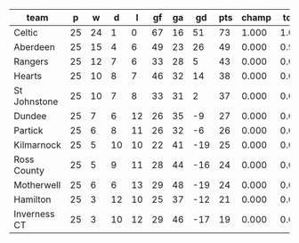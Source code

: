 |     team     | p  | w  | d  | l  | gf | ga | gd  | pts | champ | top2  | top3  | top4  |  5-7  | bot4  | bot3  | bot2  |
|--------------|----|----|----|----|----|----|-----|-----|-------|-------|-------|-------|-------|-------|-------|-------|
| Celtic       | 25 | 24 |  1 |  0 | 67 | 16 |  51 |  73 | 1.000 | 1.000 | 1.000 | 1.000 | 0.000 | 0.000 | 0.000 | 0.000|
| Aberdeen     | 25 | 15 |  4 |  6 | 49 | 23 |  26 |  49 | 0.000 | 0.964 | 0.998 | 1.000 | 0.000 | 0.000 | 0.000 | 0.000|
| Rangers      | 25 | 12 |  7 |  6 | 33 | 28 |   5 |  43 | 0.000 | 0.034 | 0.762 | 0.951 | 0.049 | 0.000 | 0.000 | 0.000|
| Hearts       | 25 | 10 |  8 |  7 | 46 | 32 |  14 |  38 | 0.000 | 0.001 | 0.140 | 0.630 | 0.370 | 0.000 | 0.000 | 0.000|
| St Johnstone | 25 | 10 |  7 |  8 | 33 | 31 |   2 |  37 | 0.000 | 0.001 | 0.100 | 0.418 | 0.582 | 0.000 | 0.000 | 0.000|
| Dundee       | 25 |  7 |  6 | 12 | 26 | 35 |  -9 |  27 | 0.000 | 0.000 | 0.000 | 0.001 | 0.616 | 0.207 | 0.096 | 0.035|
| Partick      | 25 |  6 |  8 | 11 | 26 | 32 |  -6 |  26 | 0.000 | 0.000 | 0.000 | 0.001 | 0.677 | 0.166 | 0.077 | 0.027|
| Kilmarnock   | 25 |  5 | 10 | 10 | 22 | 41 | -19 |  25 | 0.000 | 0.000 | 0.000 | 0.000 | 0.226 | 0.580 | 0.381 | 0.190|
| Ross County  | 25 |  5 |  9 | 11 | 28 | 44 | -16 |  24 | 0.000 | 0.000 | 0.000 | 0.000 | 0.183 | 0.650 | 0.454 | 0.264|
| Motherwell   | 25 |  6 |  6 | 13 | 29 | 48 | -19 |  24 | 0.000 | 0.000 | 0.000 | 0.000 | 0.210 | 0.613 | 0.418 | 0.230|
| Hamilton     | 25 |  3 | 12 | 10 | 25 | 37 | -12 |  21 | 0.000 | 0.000 | 0.000 | 0.000 | 0.057 | 0.873 | 0.754 | 0.577|
| Inverness CT | 25 |  3 | 10 | 12 | 29 | 46 | -17 |  19 | 0.000 | 0.000 | 0.000 | 0.000 | 0.031 | 0.910 | 0.820 | 0.677|
